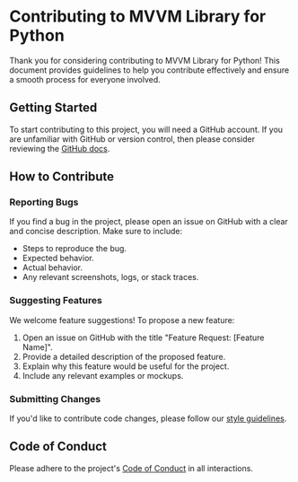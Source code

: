 # Contributing to MVVM Library for Python

Thank you for considering contributing to MVVM Library for Python!
This document provides guidelines to help you contribute effectively and ensure a smooth process for everyone involved.

## Getting Started

To start contributing to this project, you will need a GitHub account. If you are unfamiliar with GitHub or version control,
then please consider reviewing the [GitHub docs](https://docs.github.com/).

## How to Contribute

### Reporting Bugs

If you find a bug in the project, please open an issue on GitHub with a clear and concise description. Make sure to include:

- Steps to reproduce the bug.
- Expected behavior.
- Actual behavior.
- Any relevant screenshots, logs, or stack traces.

### Suggesting Features

We welcome feature suggestions! To propose a new feature:

1. Open an issue on GitHub with the title "Feature Request: [Feature Name]".
2. Provide a detailed description of the proposed feature.
3. Explain why this feature would be useful for the project.
4. Include any relevant examples or mockups.

### Submitting Changes

If you'd like to contribute code changes, please follow our
[style guidelines](https://calvera.ornl.gov/docs/dev_guide/contributing/style_guidelines/).

## Code of Conduct

Please adhere to the project's [Code of Conduct](CODE_OF_CONDUCT.md) in all interactions.
